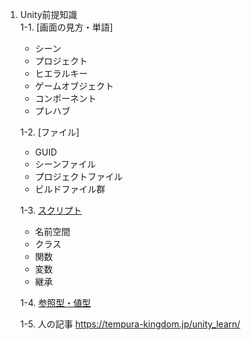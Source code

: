 1. Unity前提知識  
   1-1. [画面の見方・単語]
     - シーン
     - プロジェクト
     - ヒエラルキー
     - ゲームオブジェクト
     - コンポーネント
     - プレハブ  

   1-2. [ファイル]
     - GUID
     - シーンファイル
     - プロジェクトファイル
     - ビルドファイル群

   1-3. [スクリプト](https://drive.google.com/drive/folders/1wERc8OBgpYX3IYyQwG1kEKyiMEyuSYhc)
     - 名前空間
     - クラス
     - 関数
     - 変数
     - 継承  
        
   1-4. [参照型・値型](1_4/1_4.md)

   1-5. 人の記事
   https://tempura-kingdom.jp/unity_learn/
